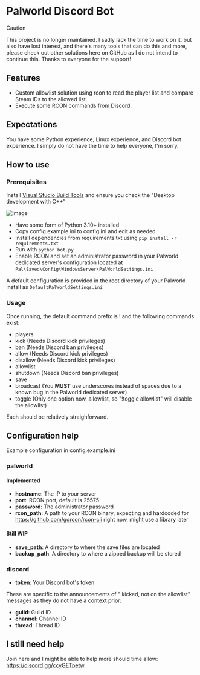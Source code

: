 # Palworld Discord Bot

> [!CAUTION]
> This project is no longer maintained. I sadly lack the time to work on it, but also have lost interest, and there's many tools that can do this and more, please check out other solutions here on GitHub as I do not intend to continue this. Thanks to everyone for the support!

## Features


- Custom allowlist solution using rcon to read the player list and compare Steam IDs to the allowed list.
- Execute some RCON commands from Discord.

## Expectations

You have some Python experience, Linux experience, and Discord bot experience. I simply do not have the time to help everyone, I'm sorry.

## How to use

### Prerequisites

Install [Visual Studio Build Tools](https://visualstudio.microsoft.com/visual-cpp-build-tools/) and ensure you check the "Desktop development with C++"

![image](https://github.com/Woovie/palworld-server-helper/assets/7304619/5da3a18b-7080-4892-97f9-19eeeb183886)

- Have some form of Python 3.10+ installed
- Copy config.example.ini to config.ini and edit as needed
- Install dependencies from requirements.txt using `pip install -r requirements.txt`
- Run with `python bot.py`
- Enable RCON and set an administrator password in your Palworld dedicated server's configuration located at `Pal\Saved\Config\WindowsServer\PalWorldSettings.ini`

A default configuration is provided in the root directory of your Palworld install as `DefaultPalWorldSettings.ini`

### Usage

Once running, the default command prefix is ! and the following commands exist:

- players
- kick (Needs Discord kick privileges)
- ban (Needs Discord ban privileges)
- allow (Needs Discord kick privileges)
- disallow (Needs Discord kick privileges)
- allowlist
- shutdown (Needs Discord ban privileges)
- save
- broadcast (You **MUST** use underscores instead of spaces due to a known bug in the Palworld dedicated server)
- toggle (Only one option now, allowlist, so "!toggle allowlist" will disable the allowlist)

Each should be relatively straighforward.

## Configuration help

Example configuration in config.example.ini

### palworld

#### Implemented

- **hostname**: The IP to your server
- **port**: RCON port, default is 25575
- **password**: The administrator password
- **rcon_path**: A path to your RCON binary, expecting and hardcoded for https://github.com/gorcon/rcon-cli right now, might use a library later

#### Still WIP

- **save_path**: A directory to where the save files are located
- **backup_path**: A directory to where a zipped backup will be stored

### discord

- **token**: Your Discord bot's token

These are specific to the announcements of "<SteamID> kicked, not on the allowlist" messages as they do not have a context prior:

- **guild**: Guild ID
- **channel**: Channel ID
- **thread**: Thread ID

## I still need help

Join here and I might be able to help more should time allow: https://discord.gg/ccyGETpetw
